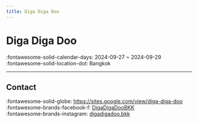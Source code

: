 ```yaml
---
title: Diga Diga Doo
---
```


# Diga Diga Doo 

:fontawesome-solid-calendar-days: 2024-09-27 ~ 2024-09-29  
:fontawesome-solid-location-dot: Bangkok  

---

## Contact

:fontawesome-solid-globe: <https://sites.google.com/view/diga-diga-doo>  
:fontawesome-brands-facebook-f: [DigaDigaDooBKK](https://www.facebook.com/DigaDigaDooBKK)  
:fontawesome-brands-instagram: [digadigadoo.bkk](http://instagram.com/digadigadoo.bkk)  

